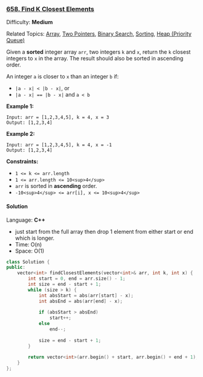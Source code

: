 ### [658\. Find K Closest Elements](https://leetcode.com/problems/find-k-closest-elements/)

Difficulty: **Medium**

Related Topics: [Array](https://leetcode.com/tag/array/), [Two Pointers](https://leetcode.com/tag/two-pointers/), [Binary Search](https://leetcode.com/tag/binary-search/), [Sorting](https://leetcode.com/tag/sorting/), [Heap (Priority Queue)](https://leetcode.com/tag/heap-priority-queue/)


Given a **sorted** integer array `arr`, two integers `k` and `x`, return the `k` closest integers to `x` in the array. The result should also be sorted in ascending order.

An integer `a` is closer to `x` than an integer `b` if:

*   `|a - x| < |b - x|`, or
*   `|a - x| == |b - x|` and `a < b`

**Example 1:**

```
Input: arr = [1,2,3,4,5], k = 4, x = 3
Output: [1,2,3,4]
```

**Example 2:**

```
Input: arr = [1,2,3,4,5], k = 4, x = -1
Output: [1,2,3,4]
```

**Constraints:**

*   `1 <= k <= arr.length`
*   `1 <= arr.length <= 10<sup>4</sup>`
*   `arr` is sorted in **ascending** order.
*   `-10<sup>4</sup> <= arr[i], x <= 10<sup>4</sup>`


#### Solution

Language: **C++**

* just start from the full array then drop 1 element from either start or end which is longer.
* Time: O(n)
* Space: O(1)

```c++
class Solution {
public:
    vector<int> findClosestElements(vector<int>& arr, int k, int x) {
        int start = 0, end = arr.size() - 1;        
        int size = end - start + 1;
        while (size > k) {
            int absStart = abs(arr[start] - x);
            int absEnd = abs(arr[end] - x);
            
            if (absStart > absEnd)
                start++;
            else 
                end--;
            
            size = end - start + 1;
        }
                
        return vector<int>(arr.begin() + start, arr.begin() + end + 1);
    }
};
```